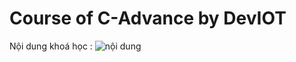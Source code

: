 <h1>Course of C-Advance by DevIOT</h1>

Nội dung khoá học : ![nội dung](https://github.com/user-attachments/assets/2f76ce0a-0d3a-4a1f-b1ce-6e6cfec9d5f9)
